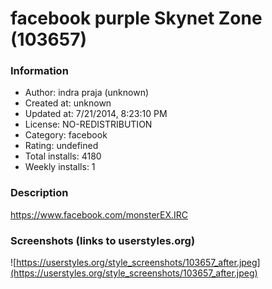 # facebook purple Skynet Zone (103657)

### Information
- Author: indra praja (unknown)
- Created at: unknown
- Updated at: 7/21/2014, 8:23:10 PM
- License: NO-REDISTRIBUTION
- Category: facebook
- Rating: undefined
- Total installs: 4180
- Weekly installs: 1


### Description
https://www.facebook.com/monsterEX.IRC


### Screenshots (links to userstyles.org)
![https://userstyles.org/style_screenshots/103657_after.jpeg](https://userstyles.org/style_screenshots/103657_after.jpeg)


